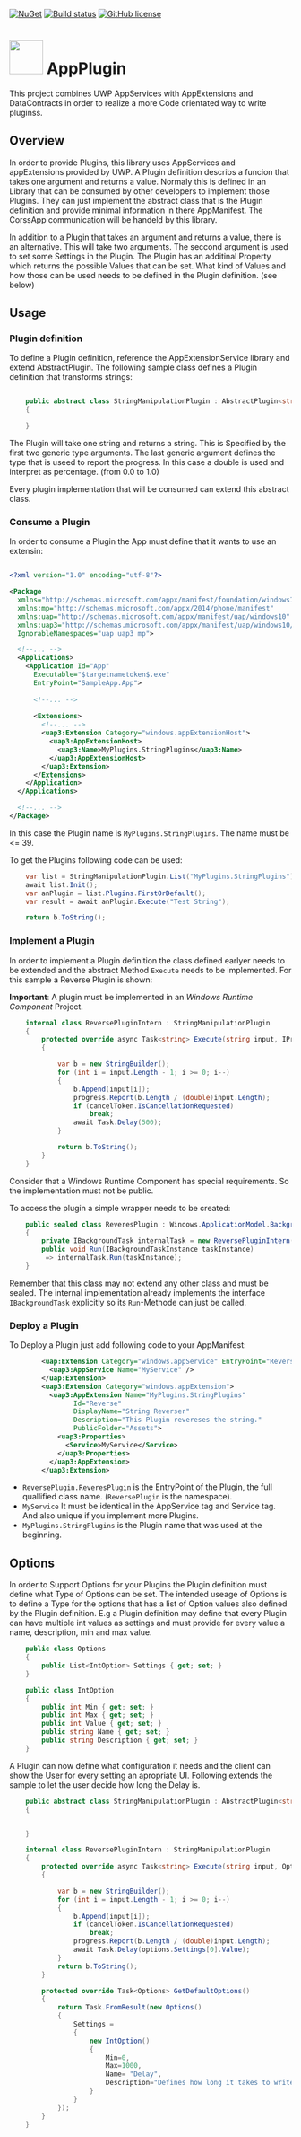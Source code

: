 [![NuGet](https://img.shields.io/nuget/v/AppPlugin.svg?style=flat-square)](https://www.nuget.org/packages/AppPlugin/)
[![Build status](https://ci.appveyor.com/api/projects/status/7yumsvqwno7l65gc?svg=true)](https://ci.appveyor.com/project/LokiMidgard/appextensionservice)
[![GitHub license](https://img.shields.io/github/license/LokiMidgard/AppExtensionService.svg?style=flat-squar)](https://tldrlegal.com/license/mit-license#summary)


# <img src="https://raw.githubusercontent.com/LokiMidgard/AppExtensionService/master/Assets/Logo.png" width="60px" height="60px" /> AppPlugin
This project combines UWP AppServices with AppExtensions and DataContracts in order to realize a more Code orientated way to write pluginss.

## Overview

In order to provide Plugins, this library uses AppServices and appExtensions provided by UWP. A Plugin definition describs a funcion that takes one argument and returns
a value. Normaly this is defined in an Library that can be consumed by other developers to implement those Plugins. They can just implement the abstract class that is
the Plugin definition and provide minimal information in there AppManifest. The CorssApp communication will be handeld by this library.

In addition to a Plugin that takes an argument and returns a value, there is an alternative. This will take two arguments. The seccond argument is used to set some
Settings in the Plugin. The Plugin has an additinal Property which returns the possible Values that can be set. What kind of Values and how those can be used needs to
be defined in the Plugin definition. (see below)


## Usage

### Plugin definition

To define a Plugin definition, reference the AppExtensionService library and extend AbstractPlugin.
The following sample class defines a Plugin definition that transforms strings:

``` c#

    public abstract class StringManipulationPlugin : AbstractPlugin<string,string,double>
    {

    }

```

The Plugin will take one string and returns a string. This is Specified by the first two generic type arguments. The last generic argument defines the type that is useed
to report the progress. In this case a double is used and interpret as percentage. (from 0.0 to 1.0)

Every plugin implementation that will be consumed can extend this abstract class.

### Consume a Plugin

In order to consume a Plugin the App must define that it wants to use an extensin:

``` xml

<?xml version="1.0" encoding="utf-8"?>

<Package
  xmlns="http://schemas.microsoft.com/appx/manifest/foundation/windows10"
  xmlns:mp="http://schemas.microsoft.com/appx/2014/phone/manifest"
  xmlns:uap="http://schemas.microsoft.com/appx/manifest/uap/windows10"
  xmlns:uap3="http://schemas.microsoft.com/appx/manifest/uap/windows10/3" 
  IgnorableNamespaces="uap uap3 mp">

  <!--... -->
  <Applications>
    <Application Id="App"
      Executable="$targetnametoken$.exe"
      EntryPoint="SampleApp.App">
      
      <!--... -->
      
      <Extensions>
        <!--... -->
        <uap3:Extension Category="windows.appExtensionHost">
          <uap3:AppExtensionHost>
            <uap3:Name>MyPlugins.StringPlugins</uap3:Name>
          </uap3:AppExtensionHost>
        </uap3:Extension>
      </Extensions>
    </Application>
  </Applications>

  <!--... -->
</Package>
```

In this case the Plugin name is ```MyPlugins.StringPlugins```. The name must be <= 39.

To get the Plugins following code can be used:

```c#
    var list = StringManipulationPlugin.List("MyPlugins.StringPlugins");
    await list.Init();
    var anPlugin = list.Plugins.FirstOrDefault();
    var result = await anPlugin.Execute("Test String");

    return b.ToString();

```




### Implement a Plugin

 
In order to implement a Plugin definition the class defined earlyer needs to be extended and the abstract Method ```Execute``` needs to be implemented.
For this sample a Reverse Plugin is shown:

**Important**: A plugin must be implemented in an _Windows Runtime Component_ Project.

```c#
    internal class ReversePluginIntern : StringManipulationPlugin
    {
        protected override async Task<string> Execute(string input, IProgress<double> progress, CancellationToken cancelToken)
        {

            var b = new StringBuilder();
            for (int i = input.Length - 1; i >= 0; i--)
            {
                b.Append(input[i]);
                progress.Report(b.Length / (double)input.Length);
                if (cancelToken.IsCancellationRequested)
                    break;
                await Task.Delay(500);
            }

            return b.ToString();
        }
    }
```

Consider that a Windows Runtime Component has special requirements. So the implementation must not be public.

To access the plugin a simple wrapper needs to be created:

```c#
    public sealed class ReveresPlugin : Windows.ApplicationModel.Background.IBackgroundTask
    {
        private IBackgroundTask internalTask = new ReversePluginIntern();
        public void Run(IBackgroundTaskInstance taskInstance)
         => internalTask.Run(taskInstance);
    }

```
Remember that this class may not extend any other class and must be sealed. The internal implementation already implements the interface ```IBackgroundTask``` explicitly
so its ```Run```-Methode can just be called.

### Deploy a Plugin

To Deploy a Plugin just add following code to your AppManifest:

```xml
        <uap:Extension Category="windows.appService" EntryPoint="ReversePlugin.ReveresPlugin">
          <uap3:AppService Name="MyService" />
        </uap:Extension>
        <uap3:Extension Category="windows.appExtension">
          <uap3:AppExtension Name="MyPlugins.StringPlugins" 
                Id="Reverse" 
                DisplayName="String Reverser" 
                Description="This Plugin revereses the string." 
                PublicFolder="Assets">
            <uap3:Properties>
              <Service>MyService</Service>
            </uap3:Properties>
          </uap3:AppExtension>
        </uap3:Extension>
```

- ```ReversePlugin.ReveresPlugin``` is the EntryPoint of the Plugin, the full quallified class name. (```ReversePlugin``` is the namespace).
- ```MyService``` It must be identical in the AppService
   tag and Service tag. And also unique if you implement more Plugins.
- ```MyPlugins.StringPlugins``` is the Plugin name that was used at the beginning.

## Options

In order to Support Options for your Plugins the Plugin definition must define what Type of Options can be set. The intended useage of Options is to
define a Type for the options that has a list of Option values also defined by the Plugin definition. E.g a Plugin definition may define that every Plugin
can have multiple int values as settings and must provide for every value a name, description, min and max value. 

```c#
    public class Options
    {
        public List<IntOption> Settings { get; set; }
    }

    public class IntOption
    {
        public int Min { get; set; }
        public int Max { get; set; }
        public int Value { get; set; }
        public string Name { get; set; }
        public string Description { get; set; }
    }
```

A Plugin can now define what configuration it needs and the client can show the User for every setting an apropriate UI. Following extends the sample to let the user
decide how long the Delay is.

```c#
    public abstract class StringManipulationPlugin : AbstractPlugin<string, string, Options, double>
    {


    }

    internal class ReversePluginIntern : StringManipulationPlugin
    {
        protected override async Task<string> Execute(string input, Options options, IProgress<double> progress, CancellationToken cancelToken)
        {

            var b = new StringBuilder();
            for (int i = input.Length - 1; i >= 0; i--)
            {
                b.Append(input[i]);
                if (cancelToken.IsCancellationRequested)
                    break;
                progress.Report(b.Length / (double)input.Length);
                await Task.Delay(options.Settings[0].Value);
            }
            return b.ToString();
        }

        protected override Task<Options> GetDefaultOptions()
        {
            return Task.FromResult(new Options()
            {
                Settings =
                {
                    new IntOption()
                    {
                        Min=0,
                        Max=1000,
                        Name= "Delay",
                        Description="Defines how long it takes to write one letter."
                    }
                }
            });
        }
    }
```
